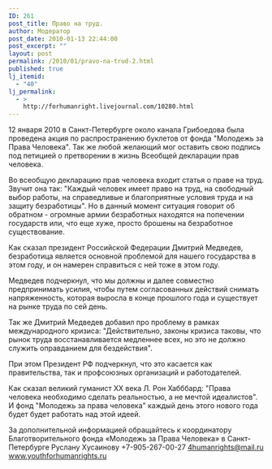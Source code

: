```yaml
---
ID: 261
post_title: Право на труд.
author: Модератор
post_date: 2010-01-13 22:44:00
post_excerpt: ""
layout: post
permalink: /2010/01/pravo-na-trud-2.html
published: true
lj_itemid:
  - "40"
lj_permalink:
  - >
    http://forhumanright.livejournal.com/10280.html
---
```

12 января 2010 в Санкт-Петербурге около канала Грибоедова была проведена акция по распространению буклетов от фонда "Молодежь за Права Человека". Так же любой желающий мог оставить свою подпись под петицией о претворении в жизнь Всеобщей декларации прав человека. 

Во всеобщую декларацию прав человека входит статья о праве на труд. Звучит она так: "Каждый человек имеет право на труд, на свободный выбор работы, на справедливые и благоприятные условия труда и на защиту безработицы". Но в данный момент ситуация говорит об обратном - огромные армии безработных находятся на попечении государств или, что еще хуже, просто брошены на безработное существование. 

Как сказал президент Российской Федерации Дмитрий Медведев, безработица является основной проблемой для нашего государства в этом году, и он намерен справиться с ней тоже в этом году. 

Медведев подчеркнул, что мы должны и далее совместно предпринимать усилия, чтобы путем согласованных действий снимать напряженность, которая выросла в конце прошлого года и существует на рынке труда по сей день.

Так же Дмитрий Медведев добавил про проблему в рамках международного кризиса: "Действительно, законы кризиса таковы, что рынок труда восстанавливается медленнее всех, но это не должно служить оправданием для бездействия". 

При этом Президент РФ подчеркнул, что это касается как правительства, так и профсоюзных организаций и работодателей. 

Как сказал великий гуманист ХХ века Л. Рон Хабббард: "Права человека необходимо сделать реальностью, а не мечтой идеалистов". И фонд "Молодежь за права человека" каждый день этого нового года будет будет работать над этой идеей. 

За дополнительной информацией обращайтесь к координатору
Благотворительного фонда «Молодежь за Права Человека» в Санкт-Петербурге
Руслану Хусаинову
+7-905-267-00-27
4humanrights@mail.ru
www.youthforhumanrights.ru